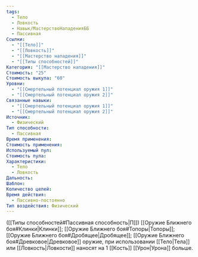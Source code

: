 ```yaml
---
tags:
  - Тело
  - Ловкость
  - Навык/МастерствоНападенияББ
  - Пассивная
Ссылки:
  - "[[Тело]]"
  - "[[Ловкость]]"
  - "[[Мастерство нападения]]"
  - "[[Типы способностей]]"
Категория: "[[Мастерство нападения]]"
Стоимость: "25"
Стоимость выкупа: "60"
Уровни:
  - "[[Смертельный потенциал оружия 1]]"
  - "[[Смертельный потенциал оружия 2]]"
Связанные навыки:
  - "[[Смертельный потенциал оружия 1]]"
  - "[[Смертельный потенциал оружия 2]]"
Источник:
  - Физический
Тип способности:
  - Пассивная
Время применения: 
Стоимость применения: 
Используемый пул: 
Стоимость пула: 
Характеристики:
  - Тело
  - Ловкость
Дальность: 
Шаблон: 
Количество целей: 
Время действия:
  - Пассивно-постоянно
Тип воздействия: Физический
---
```

([[Типы способностей#Пассивная способность|П]]) [[Оружие Ближнего боя#Клинки|Клинки]]; [[Оружие Ближнего боя#Топоры|Топоры]]; [[Оружие Ближнего боя#Дробящее|Дробящее]]; [[Оружие Ближнего боя#Древковое|Древковое]] оружие, при использовании [[Тело|Тела]] или [[Ловкость|Ловкости]] наносят на 1 [[Кость]] [[Урон|Урона]] больше. 
